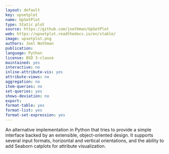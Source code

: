 ```yaml
---
layout: default
key: upsetplot
name: UpSetPlot
type: Static plot
source: https://github.com/jnothman/UpSetPlot
web: https://upsetplot.readthedocs.io/en/stable/
image: upsetplot.png
authors: Joel Nothman
publication: 
language: Python
license: BSD 3-clause
maintained: yes
interactive: no
inline-attribute-vis: yes
attribute-views: no
aggregation: no
item-queries: no
set-queries: yes
shows-deviation: no
export: 
format-table: yes
format-list: yes
format-set-expression: yes
---
```


An alternative implementation in Python that tries to provide a simple interface backed by an extensible, object-oriented design. It supports several input formats, horizontal and vertical orientations, and the ability to add Seaborn catplots for attribute visualization.
